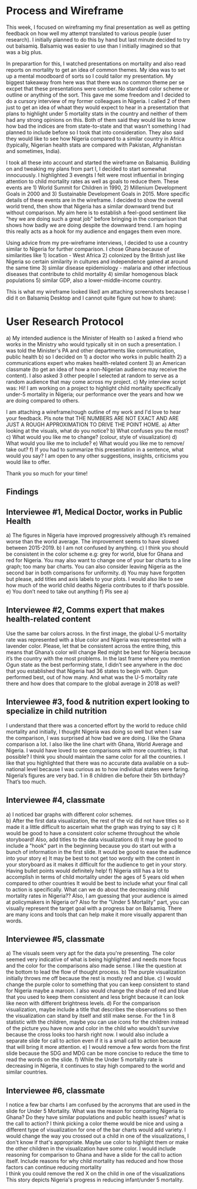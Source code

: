 # Process and Wireframe
This week, I focused on wireframing my final presentation as well as getting feedback on how well my attempt translated to various people (user research).
I initially planned to do this by hand but last minute decided to try out balsamiq. Balsamiq was easier to use than I initially imagined so that was a big plus.

In preparartion for this, I watched presentations on mortality and also read reports on mortality to get an idea of common themes. My idea was to set up a mental moodboard of sorts so I could tailor my presentation. My biggest takeaway from here was that there was no common theme per se excpet that these presentations were somber. No standard color scheme or outline or anything of the sort. This gave me some freedom and I decided to do a cursory interview of my former colleagues in Nigeria.
I called 2 of them just to get an idea of whaat they would expect to hear in a presentation that plans to highlight under 5 mortality stats in the country and neither of them had any strong opinions on this. Both of them said they would like to know how bad the indices are from state-to-state and that wasn't something I had planned to include before so I took that into consideration. They also said they would like to see how Nigeria compared to a similar country in Africa (typically, Nigerian health stats are compared with Pakistan, Afghanistan and sometimes, India).

I took all these into account and started the wireframe on Balsamiq. Building on and tweaking my plans from part I, I decided to start somewhat innocuously. I highlighted 3 evengts I felt were most influential in bringing attention to child mortality rates as well as goals to reduce them. These events are 1) World Summit for Children in 1990, 2) Millenium Development Goals in 2000 and 3) Sustainable Development Goals in 2015. More specific details of these events are in the wireframe. I decided to show the overall world trend, then show that Nigeria has a similar downward trend but without comparison. My aim here is to establish a feel-good sentiment like "hey we are doing such a great job" before bringing in the comparison that shows how badly we are doing despite the downward trend. I am hoping this really acts as a hook for my audience and engages them even more.

Using advice from my pre-wireframe interviews, I decided to use a country similar to Nigeria for further comparison. I chose Ghana because of similarities like 1) location - West Africa 2) colonized by the British just like Nigeria so certain similarity in cultures and independence gained at around the same time 3) similar disease epidemiology - malaria and other infectious diseases that contribute to child mortality 4) similar homogenous black populations 5) similar GDP, also a lower-middle-income country.

This is what my wireframe looked like(I am attaching screenshots because I did it on Balsamiq Desktop and I cannot quite figure out how to share):














# User Research Protocol
a) My intended audience is the Minister of Health so I asked a friend who works in the Ministry who would typically sit in on such a presentation. I was told the Minister's PA and other departments like communication, public health b) so I decided on 1) a doctor who works in public health 2) a communications expert who makes health-related content 3) an American classmate (to get an idea of how a non-Nigerian audience may receive the content). I also asked 3 other people I selected at random to serve as a random audience that may come across my project.
c) My interview script was:
Hi!
I am working on a project to highlight child mortality specifically under-5 mortality in Nigeria; our performance over the years and how we are doing compared to others.

I am attaching a wireframe/rough outline of my work and I'd love to hear your feedback. Pls note that THE NUMBERS ARE NOT EXACT AND ARE JUST A ROUGH APPROXIMATION TO DRIVE THE POINT HOME.
a) After looking at the visuals, what do you notice?
b) What confuses you the most?
c) What would you like me to change? (colour, style of visualization)
d) What would you like me to include?
e) What would you like me to remove/ take out?
f) If you had to summarize this presentation in a sentence, what would you say?
I am open to any other suggestions, insights, criticisms you would like to offer.

Thank you so much for your time!
## Findings
## Interviewee #1, Medical Doctor, works in Public Health
a)	The figures in Nigeria have improved progressively although it’s remained worse than the world average. The improvement seems to have slowed between 2015-2019.
b)	I am not confused by anything.
c)	I think you should be consistent in the color scheme e.g: grey for world, blue for Ghana and red for Nigeria. You may also want to change one of your bar charts to a line graph; too many bar charts. You can also consider leaving Nigeria as the second bar in both comparisons for uniformity.
d)	You may have forgotten but please, add titles and axis labels to your plots. I would also like to see how much of the world child deaths Nigeria contributes to if that’s possible.
e)	You don’t need to take out anything
f)	Pls see a)
## Interviewee #2, Comms expert that makes health-related content
 Use the same bar colors across. In the first image, the global U-5 mortality rate was represented with a blue color and Nigeria was represented with a lavender color. Please, let that be consistent across the entire thing, this means that Ghana’s color will change
Red might be best for Nigeria because it’s the country with the most problems.
In the last frame where you mention Ogun state as the best performing state, I didn’t see anywhere in the doc that you established that Nigeria had 36 states to begin with.
Ogun performed best, out of how many. And what was the U-5 mortality rate there and how does that compare to the global average in 2018 as well?

## Interviewee #3, food & nutrition expert looking to specialize in child nutrition
I understand that there was a concerted effort by the world to reduce child mortality and initially, I thought Nigeria was doing so well but when I saw the comparison, I was surprised at how bad we are doing. 
I like the Ghana comparison a lot. I also like the line chart with Ghana, World Average and Nigeria. I would have loved to see comparisons with more countries; is that possible? I think you should maintain the same color for all the countries. I like that you highlighted that there was no accurate data available on a sub-national level because I was curious as to how individual states were faring.
Nigeria’s figures are very bad. 1 in 8 children die before their 5th birthday? That’s too much.

## Interviewee #4, classmate
a) I noticed bar graphs with different color schemes.  
b) After the first data visualization, the rest of the viz did not have titles so it made it a little difficult to ascertain what the graph was trying to say
c) It would be good to have a consistent color scheme throughout the whole storyboard! Also, add titles to the data visualizations
d) It may be good to include a "hook" part in the beginning because you do start out with a bunch of information in the first slide. It would be good to ease the audience into your story
e) It may be best to not get too wordy with the content in your storyboard as it makes it difficult for the audience to get in your story. Having bullet points would definitely help! 
f) Nigeria still has a lot to accomplish in terms of child mortality under the ages of 5 years old when compared to other countries
It would be best to include what your final call to action is specifically. What can we do about the decreasing child mortality rates in Nigeria?? Also, I am guessing that your audience is aimed at policymakers in Nigeria or? Also for the "Under 5 Mortality" part, you can visually represent the target goal with a progress bar on Balsamiq. There are many icons and tools that can help make it more visually apparent than words.

## Interviewee #5, classmate
a) The visuals seem very apt for the data you're presenting. The color seemed very indicative of what is being highlighted and needs more focus and the color for the comparisons also made sense. I like the question at the bottom to lead the flow of thought process.
b) The purple visualization initially throws me off because the rest is mostly red and blue. 
c) I would change the purple color to something that you can keep consistent to stand for Nigeria maybe a maroon. I also would change the shade of red and blue that you used to keep them consistent and less bright because it can look like neon with different brightness levels. 
d) For the comparison visualization, maybe include a title that describes the observations so then the visualization can stand by itself and still make sense. For the 1 in 8 statistic with the children, maybe you can use icons for the children instead of the picture you have now and color in the child who wouldn't survive because the cross looks too harsh right now. I would also include a separate slide for call to action even if it is a small call to action because that will bring it more attention. 
e) I would remove a few words from the first slide because the SDG and MDG can be more concise to reduce the time to read the words on the slide.
f) While the Under 5 mortality rate is decreasing in Nigeria, it continues to stay high compared to the world and similar countries. 

## Interviewee #6, classmate
I notice a few bar charts
I am confused by the acronyms that are used in the slide for Under 5 Mortality. What was the reason for comparing Nigeria to Ghana? Do they have similar populations and public health issues? what is the call to action?
I think picking a color theme would be nice and using a different type of visualization for one of the bar charts would add variety. I would change the way you crossed out a child in one of the visualizations, I don't know if that's appropriate. Maybe use color to highlight them or make the other children in the visualization have some color.
I would include reasoning for comparison to Ghana and have a slide for the call to action itself. Include reasons for why child mortality has reduced and how those factors can continue reducing mortality       
I think you could remove the red X on the child in one of the visualizations
This story depicts Nigeria's progress in reducing infant/under 5 mortality.











